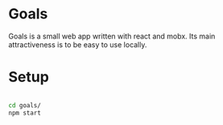 # Goals

Goals is a small web app written with react and mobx. Its main attractiveness is to be easy to use locally.

# Setup

```bash

cd goals/
npm start

```